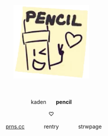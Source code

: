 ㅤ
ㅤ
<p align="center">
    <img width="200" src="https://github.com/pencil-bfdi/pencil-bfdi/blob/4675f34722c2feadc2fb1fb7a8febf20cd193673/PencilIcon_TPOT12.webp">
</p>
ㅤ
<p align="center">
kadenㅤㅤ<b>pencil</b>
</p>

<p align="center">
♡
</p>

<p align="center">
ㅤ<a href="https://pronouns.cc/@pencilbfdi">prns.cc</a>ㅤㅤㅤㅤrentryㅤㅤㅤㅤstrwpage
</p>
